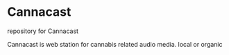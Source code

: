 # Cannacast
repository for Cannacast



Cannacast is 
  web station for cannabis related audio media. 
  local or organic
  







